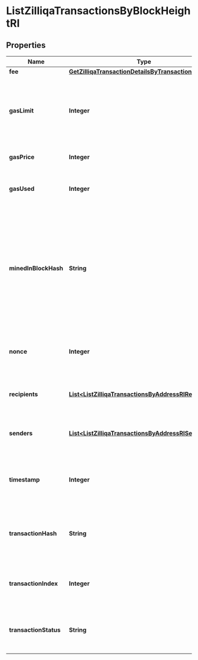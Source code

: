 

# ListZilliqaTransactionsByBlockHeightRI


## Properties

| Name | Type | Description | Notes |
|------------ | ------------- | ------------- | -------------|
|**fee** | [**GetZilliqaTransactionDetailsByTransactionIDRIFee**](GetZilliqaTransactionDetailsByTransactionIDRIFee.md) |  |  |
|**gasLimit** | **Integer** | Represents the maximum amount of gas allowed in the block in order to determine how many transactions it can fit. |  |
|**gasPrice** | **Integer** | Defines the price of the gas. |  |
|**gasUsed** | **Integer** | Defines how much of the gas for the block has been used. |  |
|**minedInBlockHash** | **String** | Represents the hash of the block, which is its unique identifier. It represents a cryptographic digital fingerprint made by hashing the block header twice through the SHA256 algorithm. |  |
|**nonce** | **Integer** | Represents a random value that can be adjusted to satisfy the Proof of Work. |  |
|**recipients** | [**List&lt;ListZilliqaTransactionsByAddressRIRecipients&gt;**](ListZilliqaTransactionsByAddressRIRecipients.md) | Defines an object array of the transaction recipients. |  |
|**senders** | [**List&lt;ListZilliqaTransactionsByAddressRISenders&gt;**](ListZilliqaTransactionsByAddressRISenders.md) | Represents an object of addresses that provide the funds. |  |
|**timestamp** | **Integer** | Defines the exact date/time when this block was mined in Unix Timestamp. |  |
|**transactionHash** | **String** | Represents the hash of the transaction, which is its unique identifier. |  |
|**transactionIndex** | **Integer** | Defines the numeric representation of the transaction index. |  |
|**transactionStatus** | **String** | Defines the status of the transaction, whether it is e.g. pending or complete. |  |



